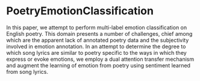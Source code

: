 # PoetryEmotionClassification

In this paper, we attempt to perform multi-label emotion classification on English poetry. This domain presents a number of challenges, chief among which are the apparent lack of annotated poetry data and the subjectivity involved in emotion annotation. In an attempt to determine the degree to which song lyrics are similar to poetry specific to the ways in which they express or evoke emotions, we employ a dual attention transfer mechanism and augment the learning of emotion from poetry using sentiment learned from song lyrics.
